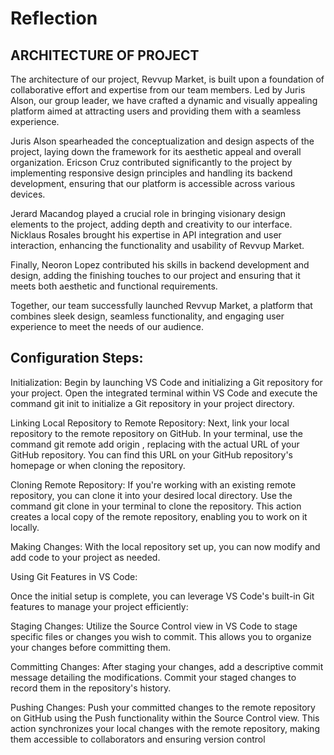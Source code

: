 # Reflection

## ARCHITECTURE OF PROJECT

The architecture of our project, Revvup Market, is built upon a foundation of collaborative effort and expertise 
from our team members. Led by Juris Alson, our group leader, we have crafted a dynamic and visually appealing platform
aimed at attracting users and providing them with a seamless experience.

Juris Alson spearheaded the conceptualization and design aspects of the project, laying down the framework for its
aesthetic appeal and overall organization. Ericson Cruz contributed significantly to the project by implementing
responsive design principles and handling its backend development, ensuring that our platform is accessible across
various devices.

Jerard Macandog played a crucial role in bringing visionary design elements to the project, adding depth and creativity
to our interface. Nicklaus Rosales brought his expertise in API integration and user interaction, enhancing the functionality
and usability of Revvup Market.

Finally, Neoron Lopez contributed his skills in backend development and design, adding the finishing touches to our project and
ensuring that it meets both aesthetic and functional requirements.

Together, our team successfully launched Revvup Market, a platform that combines sleek design, seamless functionality, and
engaging user experience to meet the needs of our audience.

## Configuration Steps:

Initialization:
Begin by launching VS Code and initializing a Git repository for your project. Open the integrated terminal within VS Code and
execute the command git init to initialize a Git repository in your project directory.

Linking Local Repository to Remote Repository:
Next, link your local repository to the remote repository on GitHub. In your terminal, use the command git remote add origin
<GitHub repository URL>, replacing <GitHub repository URL> with the actual URL of your GitHub repository. You can find this
URL on your GitHub repository's homepage or when cloning the repository.

Cloning Remote Repository:
If you're working with an existing remote repository, you can clone it into your desired local directory. Use the
command git clone <GitHub repository URL> in your terminal to clone the repository. This action creates a local
copy of the remote repository, enabling you to work on it locally.

Making Changes:
With the local repository set up, you can now modify and add code to your project as needed.

Using Git Features in VS Code:

Once the initial setup is complete, you can leverage VS Code's built-in Git features to manage
your project efficiently:

Staging Changes:
Utilize the Source Control view in VS Code to stage specific files or changes you wish to commit.
This allows you to organize your changes before committing them.

Committing Changes:
After staging your changes, add a descriptive commit message detailing the modifications. Commit your staged
changes to record them in the repository's history.

Pushing Changes:
Push your committed changes to the remote repository on GitHub using the Push functionality within the Source
Control view. This action synchronizes your local changes with the remote repository, making them accessible
to collaborators and ensuring version control
